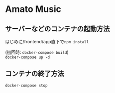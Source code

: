 # Amato Music

## サーバーなどのコンテナの起動方法
はじめに/frontend/app直下で`npm install`

(初回時: `docker-compose build`)  
```docker-compose up -d```

## コンテナの終了方法
```docker-compose stop``` 
